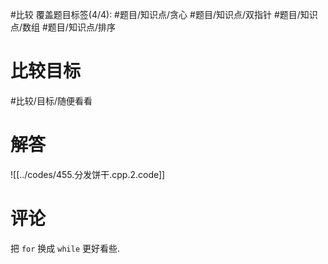 #比较
覆盖题目标签(4/4): #题目/知识点/贪心 #题目/知识点/双指针 #题目/知识点/数组 #题目/知识点/排序

# 比较目标

#比较/目标/随便看看

# 解答

![[../codes/455.分发饼干.cpp.2.code]]

# 评论

把 `for` 换成 `while` 更好看些.